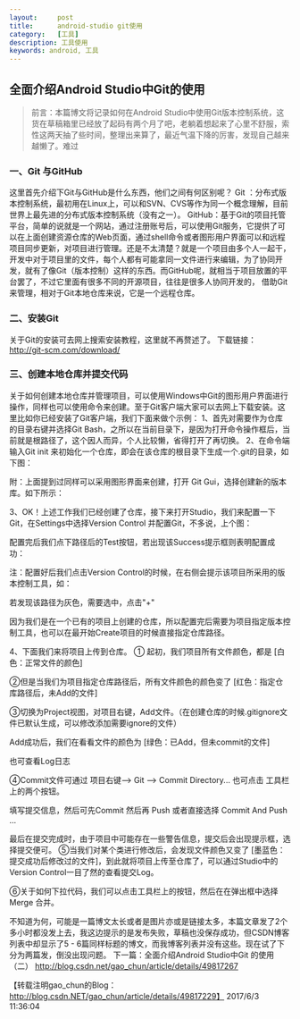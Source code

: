 ```yaml
---
layout:     post
title:      android-studio git使用
category:   [工具]
description: 工具使用
keywords: android, 工具
---
```


## 全面介绍Android Studio中Git的使用

>	前言：本篇博文将记录如何在Android Studio中使用Git版本控制系统，这货在草稿箱里已经放了起码有两个月了吧，老躺着想起来了心里不舒服，索性这两天抽了些时间，整理出来算了，最近气温下降的厉害，发现自己越来越懒了。难过

### 一、Git 与GitHub
这里首先介绍下Git与GitHub是什么东西，他们之间有何区别呢？
Git ：分布式版本控制系统，最初用在Linux上，可以和SVN、CVS等作为同一个概念理解，目前世界上最先进的分布式版本控制系统（没有之一）。
GitHub：基于Git的项目托管平台，简单的说就是一个网站，通过注册账号后，可以使用Git服务，它提供了可以在上面创建资源仓库的Web页面，通过shell命令或者图形用户界面可以和远程项目同步更新，对项目进行管理。还是不太清楚？就是一个项目由多个人一起干，开发中对于项目里的文件，每个人都有可能拿同一文件进行来编辑，为了协同开发，就有了像Git（版本控制）这样的东西。而GitHub呢，就相当于项目放置的平台罢了，不过它里面有很多不同的开源项目，往往是很多人协同开发的， 借助Git来管理，相对于Git本地仓库来说，它是一个远程仓库。

### 二、安装Git
关于Git的安装可去网上搜索安装教程，这里就不再赘述了。
下载链接：http://git-scm.com/download/

### 三、创建本地仓库并提交代码
关于如何创建本地仓库并管理项目，可以使用Windows中Git的图形用户界面进行操作，同样也可以使用命令来创建。至于Git客户端大家可以去网上下载安装。这里比如你已经安装了Git客户端，我们下面来做个示例：
1、首先对需要作为仓库的目录右键并选择Git Bash，之所以在当前目录下，是因为打开命令操作框后，当前就是根路径了，这个因人而异，个人比较懒，省得打开了再切换。
2、在命令端输入Git init 来初始化一个仓库，即会在该仓库的根目录下生成一个.git的目录，如下图：

附：上面提到过同样可以采用图形界面来创建，打开 Git Gui，选择创建新的版本库。如下所示：
	           		    
3、OK！上述工作我们已经创建了仓库，接下来打开Studio，我们来配置一下Git，在Settings中选择Version Control 并配置Git，不多说，上个图：

配置完后我们点下路径后的Test按钮，若出现该Success提示框则表明配置成功：

注：配置好后我们点击Version Control的时候，在右侧会提示该项目所采用的版本控制工具，如：

若发现该路径为灰色，需要选中，点击"+"


因为我们是在一个已有的项目上创建的仓库，所以配置完后需要为项目指定版本控制工具，也可以在最开始Create项目的时候直接指定仓库路径。

4、下面我们来将项目上传到仓库。
① 起初，我们项目所有文件颜色，都是 [白色：正常文件的颜色]

②但是当我们为项目指定仓库路径后，所有文件颜色的颜色变了 [红色：指定仓库路径后，未Add的文件]

③切换为Project视图，对项目右键，Add文件。（在创建仓库的时候.gitignore文件已默认生成，可以修改添加需要ignore的文件）

Add成功后，我们在看看文件的颜色为 [绿色：已Add，但未commit的文件]

也可查看Log日志

④Commit文件可通过 项目右键--> Git --> Commit Directory...  也可点击 工具栏上的两个按钮。


填写提交信息，然后可先Commit 然后再 Push 或者直接选择 Commit And Push ...

最后在提交完成时，由于项目中可能存在一些警告信息，提交后会出现提示框，选择提交便可。
⑤当我们对某个类进行修改后，会发现文件颜色又变了 [墨蓝色：提交成功后修改过的文件]，到此就将项目上传至仓库了，可以通过Studio中的Version Control一目了然的查看提交Log。


⑥关于如何下拉代码，我们可以点击工具栏上的按钮，然后在在弹出框中选择 Merge 合并。

不知道为何，可能是一篇博文太长或者是图片亦或是链接太多，本篇文章发了2个多小时都没发上去，我这边提示的是发布失败，草稿也没保存成功，但CSDN博客列表中却显示了5 - 6篇同样标题的博文，而我博客列表并没有这些。现在试了下分为两篇发，倒没出现问题。
下一篇：全面介绍Android Studio中Git 的使用（二）  http://blog.csdn.net/gao_chun/article/details/49817267

【转载注明gao_chun的Blog：http://blog.csdn.NET/gao_chun/article/details/49817229】
2017/6/3 11:36:04 